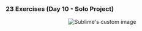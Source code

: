 ### 23 Exercises (Day 10 - Solo Project)

<p align="center">
  
  <img src="https://i.pinimg.com/originals/ee/93/fe/ee93fe4414c22b93cb258e730b1198ba.gif" alt="Sublime's custom image"/>
</p>
